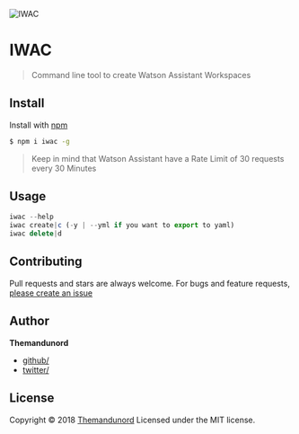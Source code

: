 ![IWAC](https://github.com/Themandunord/IWAC/blob/master/img/iwak.PNG?raw=true)

# IWAC

> Command line tool to create Watson Assistant Workspaces

## Install

Install with [npm](https://www.npmjs.com/)

```sh
$ npm i iwac -g
```

> Keep in mind that Watson Assistant have a Rate Limit of 30 requests every 30 Minutes

## Usage

```js
iwac --help
iwac create|c (-y | --yml if you want to export to yaml) 
iwac delete|d 
```

## Contributing

Pull requests and stars are always welcome. For bugs and feature requests, [please create an issue](https://github.com/Themandunord/IWAC/issues)

## Author

**Themandunord**

* [github/](https://github.com/Themandunord)
* [twitter/](https://twitter.com/lespagnolr)

## License

Copyright © 2018 [Themandunord](#Themandunord)
Licensed under the MIT license.
